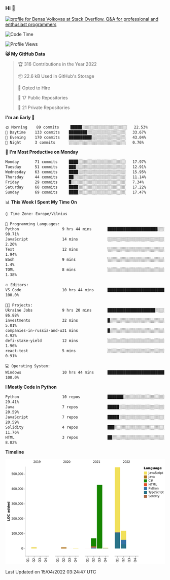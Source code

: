 ### Hi 👋
<a href="https://stackoverflow.com/users/14954249/benas-volkovas"><img src="https://stackoverflow.com/users/flair/14954249.png?theme=dark" width="208" height="58" alt="profile for Benas Volkovas at Stack Overflow, Q&amp;A for professional and enthusiast programmers" title="profile for Benas Volkovas at Stack Overflow, Q&amp;A for professional and enthusiast programmers"></a>

<!--START_SECTION:waka-->
![Code Time](http://img.shields.io/badge/Code%20Time-660%20hrs%2014%20mins-blue)

![Profile Views](http://img.shields.io/badge/Profile%20Views-3-blue)

**🐱 My GitHub Data** 

> 🏆 316 Contributions in the Year 2022
 > 
> 📦 22.6 kB Used in GitHub's Storage 
 > 
> 💼 Opted to Hire
 > 
> 📜 17 Public Repositories 
 > 
> 🔑 21 Private Repositories  
 > 
**I'm an Early 🐤** 

```text
🌞 Morning    89 commits     █████░░░░░░░░░░░░░░░░░░░░   22.53% 
🌆 Daytime    133 commits    ████████░░░░░░░░░░░░░░░░░   33.67% 
🌃 Evening    170 commits    ██████████░░░░░░░░░░░░░░░   43.04% 
🌙 Night      3 commits      ░░░░░░░░░░░░░░░░░░░░░░░░░   0.76%

```
📅 **I'm Most Productive on Monday** 

```text
Monday       71 commits     ████░░░░░░░░░░░░░░░░░░░░░   17.97% 
Tuesday      51 commits     ███░░░░░░░░░░░░░░░░░░░░░░   12.91% 
Wednesday    63 commits     ████░░░░░░░░░░░░░░░░░░░░░   15.95% 
Thursday     44 commits     ██░░░░░░░░░░░░░░░░░░░░░░░   11.14% 
Friday       29 commits     █░░░░░░░░░░░░░░░░░░░░░░░░   7.34% 
Saturday     68 commits     ████░░░░░░░░░░░░░░░░░░░░░   17.22% 
Sunday       69 commits     ████░░░░░░░░░░░░░░░░░░░░░   17.47%

```


📊 **This Week I Spent My Time On** 

```text
⌚︎ Time Zone: Europe/Vilnius

💬 Programming Languages: 
Python                   9 hrs 44 mins       ██████████████████████░░░   90.71% 
JavaScript               14 mins             ░░░░░░░░░░░░░░░░░░░░░░░░░   2.26% 
Text                     12 mins             ░░░░░░░░░░░░░░░░░░░░░░░░░   1.94% 
Bash                     9 mins              ░░░░░░░░░░░░░░░░░░░░░░░░░   1.4% 
TOML                     8 mins              ░░░░░░░░░░░░░░░░░░░░░░░░░   1.38%

🔥 Editors: 
VS Code                  10 hrs 44 mins      █████████████████████████   100.0%

🐱‍💻 Projects: 
Ukraine Jobs             9 hrs 20 mins       █████████████████████░░░░   86.88% 
investments              32 mins             █░░░░░░░░░░░░░░░░░░░░░░░░   5.01% 
companies-in-russia-and-u31 mins             █░░░░░░░░░░░░░░░░░░░░░░░░   4.92% 
defi-stake-yield         12 mins             ░░░░░░░░░░░░░░░░░░░░░░░░░   1.96% 
react-test               5 mins              ░░░░░░░░░░░░░░░░░░░░░░░░░   0.91%

💻 Operating System: 
Windows                  10 hrs 44 mins      █████████████████████████   100.0%

```

**I Mostly Code in Python** 

```text
Python                   10 repos            ███████░░░░░░░░░░░░░░░░░░   29.41% 
Java                     7 repos             █████░░░░░░░░░░░░░░░░░░░░   20.59% 
JavaScript               7 repos             █████░░░░░░░░░░░░░░░░░░░░   20.59% 
Solidity                 4 repos             ███░░░░░░░░░░░░░░░░░░░░░░   11.76% 
HTML                     3 repos             ██░░░░░░░░░░░░░░░░░░░░░░░   8.82%

```


**Timeline**

![Chart not found](https://raw.githubusercontent.com/BenasVolkovas/BenasVolkovas/main/charts/bar_graph.png) 


 Last Updated on 15/04/2022 03:24:47 UTC
<!--END_SECTION:waka-->
